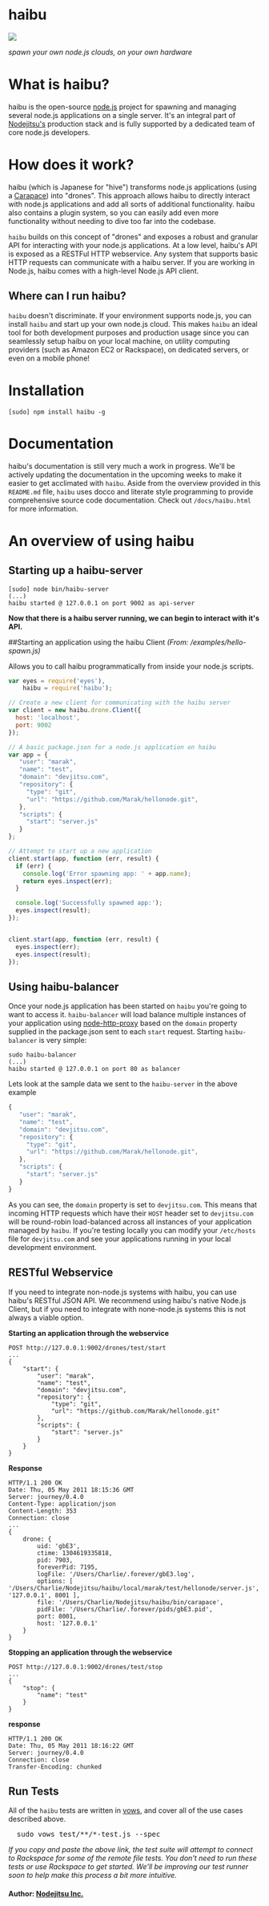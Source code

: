 # haibu 

<img src="https://github.com/nodejitsu/haibu/raw/master/examples/haibu.png"/></img>

*spawn your own node.js clouds, on your own hardware*

# What is haibu?

haibu is the open-source [node.js](http://nodejs.org) project for spawning and managing several node.js applications on a single server. It's an integral part of [Nodejitsu's](http://nodejitsu.com) production stack and is fully supported by a dedicated team of core node.js developers.

# How does it work?

haibu (which is Japanese for "hive") transforms node.js applications (using a [Carapace](https://github.com/nodejitsu/haibu/blob/master/bin/carapace)) into "drones". This approach allows haibu to directly interact with node.js applications and add all sorts of additional functionality. haibu also contains a plugin system, so you can easily add even more functionality without needing to dive too far into the codebase. 

`haibu` builds on this concept of "drones" and exposes a robust and granular API for interacting with your node.js applications. At a low level, haibu's API is exposed as a RESTFul HTTP webservice. Any system that supports basic HTTP requests can communicate with a haibu server. If you are working in Node.js, haibu comes with a high-level Node.js API client.

## Where can I run haibu?

`haibu` doesn't discriminate. If your environment supports node.js, you can install `haibu` and start up your own node.js cloud. This makes `haibu` an ideal tool for both development purposes and production usage since you can seamlessly setup haibu on your local machine, on utility computing providers (such as Amazon EC2 or Rackspace), on dedicated servers, or even on a mobile phone!

# Installation

    [sudo] npm install haibu -g

# Documentation

haibu's documentation is still very much a work in progress. We'll be actively updating the documentation in the upcoming weeks to make it easier to get acclimated with `haibu`. Aside from the overview provided in this `README.md` file, `haibu` uses docco and literate style programming to provide comprehensive source code documentation. Check out `/docs/haibu.html` for more information.

# An overview of using haibu

## Starting up a haibu-server

```
[sudo] node bin/haibu-server
(...)
haibu started @ 127.0.0.1 on port 9002 as api-server
```

**Now that there is a haibu server running, we can begin to interact with it's API.**

##Starting an application using the haibu Client
*(From: /examples/hello-spawn.js)*

Allows you to call haibu programmatically from inside your node.js scripts.

```javascript
var eyes = require('eyes'),
    haibu = require('haibu');

// Create a new client for communicating with the haibu server
var client = new haibu.drone.Client({
  host: 'localhost',
  port: 9002
});

// A basic package.json for a node.js application on haibu
var app = {
   "user": "marak",
   "name": "test",
   "domain": "devjitsu.com",
   "repository": {
     "type": "git",
     "url": "https://github.com/Marak/hellonode.git",
   },
   "scripts": {
     "start": "server.js"
   }
};

// Attempt to start up a new application
client.start(app, function (err, result) {
  if (err) {
    console.log('Error spawning app: ' + app.name);
    return eyes.inspect(err);
  }

  console.log('Successfully spawned app:');
  eyes.inspect(result);
});


client.start(app, function (err, result) {
  eyes.inspect(err);
  eyes.inspect(result);
});
```

## Using haibu-balancer

Once your node.js application has been started on `haibu` you're going to want to access it. `haibu-balancer` will load balance multiple instances of your application using [node-http-proxy][1] based on the `domain` property supplied in the package.json sent to each `start` request. Starting `haibu-balancer` is very simple:

```
sudo haibu-balancer
(...)
haibu started @ 127.0.0.1 on port 80 as balancer
```

Lets look at the sample data we sent to the `haibu-server` in the above example

```javascript
{
   "user": "marak",
   "name": "test",
   "domain": "devjitsu.com",
   "repository": {
     "type": "git",
     "url": "https://github.com/Marak/hellonode.git",
   },
   "scripts": {
     "start": "server.js"
   }
}
```

As you can see, the `domain` property is set to `devjitsu.com`. This means that incoming HTTP requests which have their `HOST` header set to `devjitsu.com` will be round-robin load-balanced across all instances of your application managed by `haibu`. If you're testing locally you can modify your `/etc/hosts` file for `devjitsu.com` and see your applications running in your local development environment.

## RESTful Webservice

If you need to integrate non-node.js systems with haibu, you can use haibu's RESTful JSON API. We recommend using haibu's native Node.js Client, but if you need to integrate with none-node.js systems this is not always a viable option. 

**Starting an application through the webservice** 

    POST http://127.0.0.1:9002/drones/test/start
    ... 
    {
        "start": {
            "user": "marak",
            "name": "test",
            "domain": "devjitsu.com",
            "repository": {
                "type": "git",
                "url": "https://github.com/Marak/hellonode.git" 
            },
            "scripts": {
                "start": "server.js" 
            } 
        } 
    }    
    
 **Response**
    
    HTTP/1.1 200 OK
    Date: Thu, 05 May 2011 18:15:36 GMT
    Server: journey/0.4.0
    Content-Type: application/json
    Content-Length: 353
    Connection: close
    ...
    {
        drone: {
            uid: 'gbE3',
            ctime: 1304619335818,
            pid: 7903,
            foreverPid: 7195,
            logFile: '/Users/Charlie/.forever/gbE3.log',
            options: [ '/Users/Charlie/Nodejitsu/haibu/local/marak/test/hellonode/server.js', '127.0.0.1', 8001 ],
            file: '/Users/Charlie/Nodejitsu/haibu/bin/carapace',
            pidFile: '/Users/Charlie/.forever/pids/gbE3.pid',
            port: 8001,
            host: '127.0.0.1'
        }
    }
    
**Stopping an application through the webservice** 
    
    
    POST http://127.0.0.1:9002/drones/test/stop
    ... 
    {
        "stop": {
            "name": "test" 
        } 
    }
    
 **response**
    
    HTTP/1.1 200 OK
    Date: Thu, 05 May 2011 18:16:22 GMT
    Server: journey/0.4.0
    Connection: close
    Transfer-Encoding: chunked

## Run Tests
All of the `haibu` tests are written in [vows][0], and cover all of the use cases described above.
<pre>
  sudo vows test/**/*-test.js --spec
</pre>

*If you copy and paste the above link, the test suite will attempt to connect to Rackspace for some of the remote file tests. You don't need to run these tests or use Rackspace to get started. We'll be improving our test runner soon to help make this process a bit more intuitive.*

#### Author: [Nodejitsu Inc.](http://www.nodejitsu.com)

[0]: http://vowsjs.org
[1]: http://github.com/nodejitsu/node-http-proxy